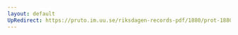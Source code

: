 ```yaml
---
layout: default
UpRedirect: https://pruto.im.uu.se/riksdagen-records-pdf/1880/prot-1880--ak--009/prot-1880--ak--009_009.pdf
---
```

